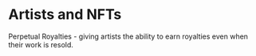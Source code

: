 # Artists and NFTs
Perpetual Royalties - giving artists the ability to earn royalties even when their work is resold.